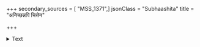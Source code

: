 +++
secondary_sources = [ "MSS_1371",]
jsonClass = "Subhaashita"
title = "अनिच्छन्नपि चित्तेन"

+++

<details><summary>Text</summary>

अनिच्छन्नपि चित्तेन विदेशस्थोऽपि मानवः।  
स्वकर्मोत्पातवातेन नीयते यत्र तत्फलम्॥
</details>
